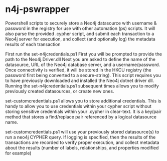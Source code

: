 # n4j-pswrapper
Powershell scripts to securely store a Neo4j datasource with username &amp; password in the registry for use with other automation (ps) scripts.
It will also parse the provided .cypher script, and submit each transaction to a Neo4j server for execution, and collect (and optionally log) the metadata results of each transaction

First run the set-n4jcredentials.ps1
First you will be prompted to provide the path to the Neo4j.Driver.dll
Next you are asked to define the name of the datasource, URL of the Neo4j database server, and
a username/password.  Once connectivity is verified, it will be stored in the HKCU registry (the password first being converted to a secure-string).
This script requires you to have previously downloaded and installed the Neo4j dotnet driver dll.
Running the set-n4jcredentials.ps1 subsequent times allows you to modify previously created datasources, or create new ones.

set-customcredentials.ps1 allows you to store additional credentials.  This is handy to allow you to use credentials within your cypher script without storing sensitive credentials within your .cypher in clear-text.  It is a key/pair method that stores a find/replace pair referenced by a logical datasource name.

set-customcredentials.ps1 will use your previously stored datasource(s) to run a neo4j CYPHER query.  If logging is specified, then the results of the transactions are recorded to verify proper execution, and collect metadata about the results (number of labels, relationships, and properties modified for example)
